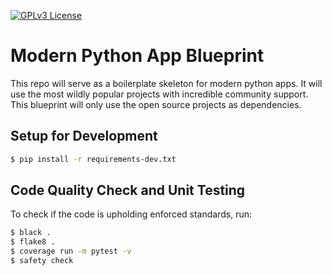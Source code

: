 [![GPLv3 License](https://img.shields.io/badge/License-GPL%20v3-yellow.svg)](https://opensource.org/licenses/)

# Modern Python App Blueprint
This repo will serve as a boilerplate skeleton for modern python apps. It will use the most wildly popular projects with incredible community support. This blueprint will only use the 
open source projects as dependencies.

## Setup for Development
```bash
$ pip install -r requirements-dev.txt
```

## Code Quality Check and Unit Testing
To check if the code is upholding enforced standards, run:
```bash
$ black .
$ flake8 .
$ coverage run -m pytest -v
$ safety check
```

